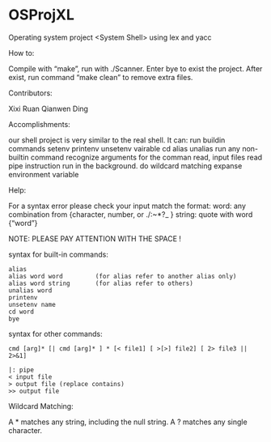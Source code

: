 # OSProjXL
Operating system project &lt;System Shell> using lex and yacc

How to:

Compile with “make”, run with ./Scanner. 
Enter bye to exist the project. 
After exist, run command “make clean” to remove extra files.

Contributors:

Xixi Ruan
Qianwen Ding

Accomplishments:

our shell project is very similar to the real shell. It can:
  run buildin commands
  setenv
  printenv
  unsetenv
  vairable
  cd
  alias
  unalias
  run any non-builtin command
  recognize arguments for the comman
  read, input files
  read pipe instruction
  run in the background.
  do wildcard matching
  expanse environment variable


Help:

For a syntax error please check your input match the format:
word: any combination from {character, number, or ./:~*?_ }
string: quote with word {“word”}

NOTE: PLEASE PAY ATTENTION WITH THE SPACE !

syntax for built-in commands:

	alias
	alias word word			(for alias refer to another alias only)
	alias word string		(for alias refer to others)
	unalias word
	printenv
	unsetenv name
	cd word
	bye
	
syntax for other commands:

	cmd [arg]* [| cmd [arg]* ] * [< file1] [ >[>] file2] [ 2> file3 || 2>&1]
	
	|: pipe
	< input file 
	> output file (replace contains)
	>> output file 


Wildcard Matching:	 

A * matches any string, including the null string. A ? matches any single character. 
		
